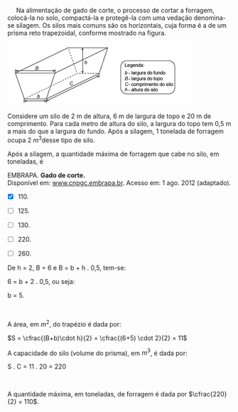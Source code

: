 

     Na alimentação de gado de corte, o processo de cortar a forragem, colocá-la no solo, compactá-la e protegê-la com uma vedação denomina-se silagem. Os silos mais comuns são os horizontais, cuja forma é a de um prisma reto trapezoidal, conforme mostrado na figura.

![](dcd79e0e-faa2-e031-e36e-fcb7f32a11fc.png)

Considere um silo de 2 m de altura, 6 m de largura de topo e 20 m de comprimento. Para cada metro de altura do silo, a largura do topo tem 0,5 m a mais do que a largura do fundo. Após a silagem, 1 tonelada de forragem ocupa 2 $m^3$desse tipo de silo.

Após a silagem, a quantidade máxima de forragem que cabe no silo, em toneladas, é

EMBRAPA. **Gado de corte.**\
Disponível em: www.cnpgc.embrapa.br. Acesso em: 1 ago. 2012 (adaptado).



- [x] 110\.
- [ ] 125\.
- [ ] 130\.
- [ ] 220\.
- [ ] 260\.


De h = 2, B = 6 e B = b + h . 0,5, tem-se:

6 = b + 2 . 0,5, ou seja:

b = 5.

 

A área, em $m^2$, do trapézio é dada por:

$S = \cfrac{(B+b)\cdot h}{2} = \cfrac{(6+5) \cdot 2}{2} = 11$

A capacidade do silo (volume do prisma), em $m^3$, é dada por:

S . C = 11 . 20 = 220

 

A quantidade máxima, em toneladas, de forragem é dada por $\cfrac{220}{2} = 110$.

        